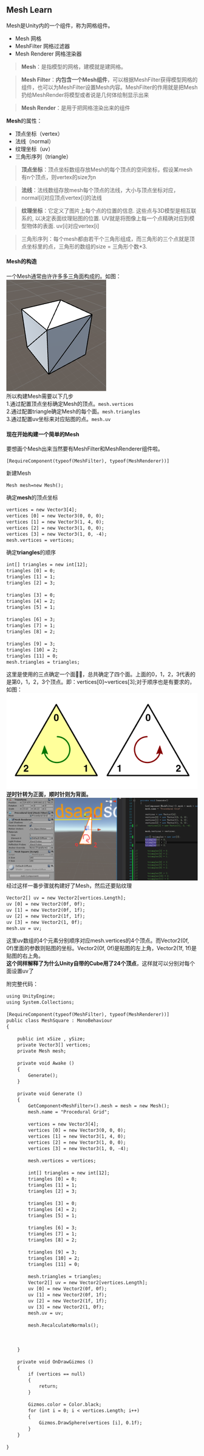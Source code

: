 ## Mesh Learn
Mesh是Unity内的一个组件，称为网格组件。  

* Mesh 网格
* MeshFilter 网格过滤器
* Mesh Renderer 网格渲染器  

>**Mesh**：是指模型的网格，建模就是建网格。  

>**Mesh Filter**：**内包含一个Mesh组件**，可以根据MeshFilter获得模型网格的组件，也可以为MeshFilter设置Mesh内容。MeshFilter的作用就是把Mesh扔给MeshRender将模型或者说是几何体绘制显示出来  

>**Mesh Render**：是用于把网格渲染出来的组件

**Mesh**的属性：  

* 顶点坐标（vertex）
* 法线（normal）
* 纹理坐标（uv）
* 三角形序列（triangle） 

>**顶点坐标**：顶点坐标数组存放Mesh的每个顶点的空间坐标，假设某mesh有n个顶点，则vertex的size为n  

>**法线**：法线数组存放mesh每个顶点的法线，大小与顶点坐标对应，normal[i]对应顶点vertex[i]的法线  

>**纹理坐标**：它定义了图片上每个点的位置的信息. 这些点与3D模型是相互联系的, 以决定表面纹理贴图的位置. UV就是将图像上每一个点精确对应到模型物体的表面. uv[i]对应vertex[i]

>三角形序列：每个mesh都由若干个三角形组成，而三角形的三个点就是顶点坐标里的点，三角形的数组的size = 三角形个数*3.


#### Mesh的构造  
一个Mesh通常由许许多多三角面构成的。如图：  
![](./UnityManualPic/Mesh1.png)  
所以构建Mesh需要以下几步  
1.通过配置顶点坐标确定Mesh的顶点。`mesh.vertices`  
2.通过配置triangle确定Mesh的每个面。`mesh.triangles`  
3.通过配置uv坐标来对应贴图的点。`mesh.uv`

#### 现在开始构建一个简单的Mesh
要想画个Mesh出来当然要有MeshFilter和MeshRenderer组件啦。  

	[RequireComponent(typeof(MeshFilter), typeof(MeshRenderer))]
新建Mesh

	Mesh mesh=new Mesh();
确定**mesh**的顶点坐标

	vertices = new Vector3[4];
	vertices [0] = new Vector3(0, 0, 0);
	vertices [1] = new Vector3(1, 4, 0);
	vertices [2] = new Vector3(1, 0, 0);
	vertices [3] = new Vector3(1, 0, -4);
	mesh.vertices = vertices;
确定**triangles**的顺序  

    int[] triangles = new int[12];
    triangles [0] = 0;
    triangles [1] = 1;
    triangles [2] = 3;

    triangles [3] = 0;
    triangles [4] = 2;
    triangles [5] = 1;

    triangles [6] = 3;
    triangles [7] = 1;
    triangles [8] = 2;

    triangles [9] = 3;
    triangles [10] = 2;
    triangles [11] = 0;  
    mesh.triangles = triangles;
这里是使用的三点确定一个面👌🏻，总共确定了四个面。上面的0，1，2，3代表的是第0，1，2，3个顶点。即：vertices[0]~vertices[3];对于顺序也是有要求的，如图：  
![](./UnityManualPic/Mesh2.png)   
**逆时针转为正面，顺时针则为背面。**
![](./pic/3.png)  
经过这样一番步骤就构建好了Mesh，然后还要贴纹理  

	Vector2[] uv = new Vector2[vertices.Length];
	uv [0] = new Vector2(0f, 0f);  
	uv [1] = new Vector2(0f, 1f);  
	uv [2] = new Vector2(1f, 1f);
	uv [3] = new Vector2(1, 0f);
	mesh.uv = uv;
这里uv数组的4个元素分别顺序对应mesh.vertices的4个顶点。而Vector2(0f, 0f)里面的参数则贴图的坐标。Vector2(0f, 0f)是贴图的左上角，Vector2(1f, 1f)是贴图的右上角。  
**这个同样解释了为什么Unity自带的Cube用了24个顶点**，这样就可以分别对每个面设置uv了  

附完整代码：  

	using UnityEngine;
	using System.Collections;
	
	[RequireComponent(typeof(MeshFilter), typeof(MeshRenderer))]
	public class MeshSquare : MonoBehaviour
	{
	
	    public int xSize , ySize;
	    private Vector3[] vertices;
	    private Mesh mesh;
	
	    private void Awake ()
	    {
	        Generate();
	    }
	
	    private void Generate ()
	    {
	        GetComponent<MeshFilter>().mesh = mesh = new Mesh();
	        mesh.name = "Procedural Grid";
	
	        vertices = new Vector3[4];
	        vertices [0] = new Vector3(0, 0, 0);
	        vertices [1] = new Vector3(1, 4, 0);
	        vertices [2] = new Vector3(1, 0, 0);
	        vertices [3] = new Vector3(1, 0, -4);
	       
	        mesh.vertices = vertices;
	
	        int[] triangles = new int[12];
	        triangles [0] = 0;
	        triangles [1] = 1;
	        triangles [2] = 3;
	
	        triangles [3] = 0;
	        triangles [4] = 2;
	        triangles [5] = 1;
	
	        triangles [6] = 3;
	        triangles [7] = 1;
	        triangles [8] = 2;
	
	        triangles [9] = 3;
	        triangles [10] = 2;
	        triangles [11] = 0;
	
	        mesh.triangles = triangles;
	        Vector2[] uv = new Vector2[vertices.Length];
	        uv [0] = new Vector2(0f, 0f);  
	        uv [1] = new Vector2(0f, 1f);  
	        uv [2] = new Vector2(1f, 1f);
	        uv [3] = new Vector2(1, 0f);
	        mesh.uv = uv;
	
	        mesh.RecalculateNormals();
	
	
	       
	    }
	
	    private void OnDrawGizmos ()
	    {
	        if (vertices == null)
	        {
	            return;
	        }
	
	        Gizmos.color = Color.black;
	        for (int i = 0; i < vertices.Length; i++)
	        {
	            Gizmos.DrawSphere(vertices [i], 0.1f);
	        }
	    }
	
	}